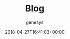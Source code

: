 ---
title: Blog
date: 2018-04-27T16:41:03+00:00
author: genesys
layout: blog
image: /_assets/adult-chair-computer-462367-700x450.jpg
---